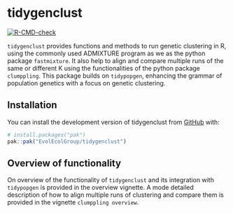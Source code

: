 
# tidygenclust

<!-- badges: start -->
[![R-CMD-check](https://github.com/EvolEcolGroup/tidygenclust/actions/workflows/R-CMD-check.yaml/badge.svg)](https://github.com/EvolEcolGroup/tidygenclust/actions/workflows/R-CMD-check.yaml)
<!-- badges: end -->

`tidygenclust` provides functions and methods to run genetic clustering in R,
using the commonly used ADMIXTURE program as we as the python package `fastmixture`.
It also help to align and compare multiple runs of the same or different K using
the functionalities of the python package `clumppling`. This package builds on
`tidypopgen`, enhancing the grammar of population genetics with a focus on 
genetic clustering.

## Installation

You can install the development version of tidygenclust from [GitHub](https://github.com/) with:

``` r
# install.packages("pak")
pak::pak("EvolEcolGroup/tidygenclust")
```

## Overview of functionality

On overview of the functionality of `tidygenclust` and its integration with `tidypopgen` is provided
in the overview vignette. A mode detailed description of how to align multiple runs of clustering
and compare them is provided in the vignette `clumppling overview`.

